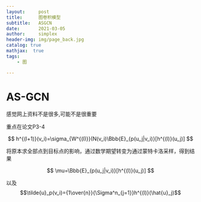 ```yaml
---
layout:     post
title:      图卷积模型
subtitle:   ASGCN
date:       2021-03-05
author:     simplex
header-img: img/page_back.jpg
catalog: true
mathjax:  true
tags:
    - 图

---
```


# AS-GCN

感觉网上资料不是很多,可能不是很重要

重点在论文P3-4



$$
h^{(l+1)}(v_i)=\sigma_{W^{(l)}}(N(v_i)\Bbb{E}_{p(u_j|v_i)}[h^{(l)}(u_j)]
$$


将原本求全部点到目标点的影响，通过数学期望转变为通过蒙特卡洛采样，得到结果


$$
\mu=\Bbb{E}_{p(u_j|v_i)}[h^{(l)}(u_j)]
$$





以及$$\tilde{u}_p(v_i)={1\over{n}}{\Sigma^n_{j=1}}h^{(l)}(\hat{u}_j)$$
